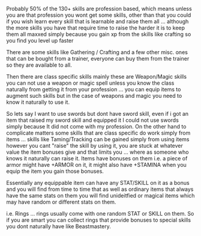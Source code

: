 ---
---
Probably 50% of the 130+ skills are profession based, which means unless you are that profession you wont get some skills, other than that you could if you wish learn every skill that is learnable and raise them all ... although the more skills you have that require time to raise the harder it is to keep them all maxxed simply because you gain xp from the skills like crafting so you find you level up faster

There are some skills like Gathering / Crafting and a few other misc. ones that can be bought from a trainer, everyone can buy them from the trainer so they are available to all.

Then there are class specific skills mainly these are Weapon/Magic skills you can not use a weapon or magic spell unless you know the class naturally from getting it from your profession ... you can equip items to augment such skills but in the case of weapons and magic you need to know it naturally to use it.

So lets say I want to use swords but dont have sword skill, even if i got an item that raised my sword skill and equipped it I could not use swords simply because It did not come with my profession. On the other hand to complicate matters some skills that are class specific do work simply from items ... skills like Taming/Tracking can be gained simply from using items however you cant "raise" the skill by using it, you are stuck at whatever value the item bonuses give and that limits you ... where as someone who knows it naturally can raise it. Items have bonuses on them i.e. a piece of armor might have +ARMOR on it, it might also have +STAMINA when you equip the item you gain those bonuses.  

Essentially any equippable item can have any STAT/SKILL on it as a bonus and you will find from time to time that as well as ordinary items that always have the same stats on them you will find unideitfied or magical items which may have random or different stats on them.

i.e. Rings ... rings usually come with one random STAT or SKILL on them. So if you are smart you can collect rings that provide bonuses to special skills you dont naturally have like Beastmastery.